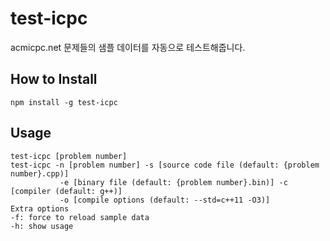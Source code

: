 # test-icpc
acmicpc.net 문제들의 샘플 데이터를 자동으로 테스트해줍니다. 

## How to Install
`npm install -g test-icpc`

## Usage
```
test-icpc [problem number]  
test-icpc -n [problem number] -s [source code file (default: {problem number}.cpp)]  
           -e [binary file (default: {problem number}.bin)] -c [compiler (default: g++)]  
           -o [compile options (default: --std=c++11 -O3)]  
Extra options  
-f: force to reload sample data  
-h: show usage  
```